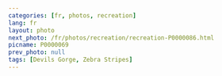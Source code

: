```yaml
---
categories: [fr, photos, recreation]
lang: fr
layout: photo
next_photo: /fr/photos/recreation/recreation-P0000086.html
picname: P0000069
prev_photo: null
tags: [Devils Gorge, Zebra Stripes]
---
```

